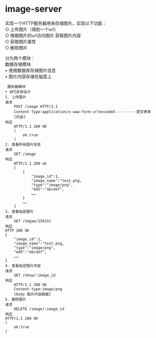 ﻿# image-server
实现一个HTTP服务器用来存储图片，实现以下功能：    
     ○ 上传图片（得到一个url）   
     ○ 根据图片的url访问图片 获取图片内容   
     ○ 获取图片属性   
     ○ 删除图片   

分为两个模块：      
     数据存储模块   
      	• 使用数据库存储图片信息  
       	• 图片内容存储在磁盘上  
     
     服务器模块  
	• API具体设计  
	1. 上传图片  
	请求 
		POST /image HTTP/1.1
		Content-Type:application/x-www-form-urlencoded----------提交表单 
		[内容]
	响应
		HTTP/1.1 200 OK
		(
			ok:true
		)
	2. 查看所有图片信息
	请求
		GET /image
	响应
		HTTP/1.1 200 ok
		[
			{
				"image_id":1,
				"image_name":"test.png,
				"type":"image/png",
				"md5":"abcdef",
				……
			}
			……
		]
	3. 查看指定图片
	请求
		GET /imgae/156151
	响应
	HTTP 200 OK
	{
		"image_id":1,
		"image_name":"test.png,
		"type":"image/png",
		"md5":"abcdef",
		……
	}
	4. 查看指定图片内容
	请求
		GET /show/:image_id
	响应
		HTTP/1.1 200 OK
		Content-type:image/png
		[body 图片内容数据]
	5. 删除图片
	请求
		DELETE /image/:image_id
	响应
	HTTP/1.1 200 OK
	(
		ok:true
	)



